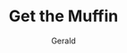 ---
title: Get the Muffin
link: https://preview.p5js.org/gr332258/present/opJkvy9Kh
author: Gerald
grade: Fetus
image: /2021/bunnygames/Picture4.png
description: Escape Mike Tyson and get the muffin as many times as possible.
layout: project
---